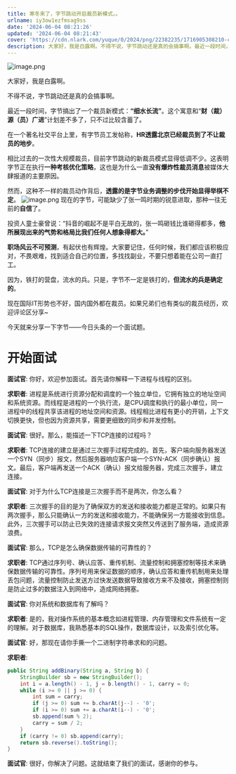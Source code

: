 ```yaml
---
title: 寒冬来了，字节跳动开启裁员新模式。。
urlname: iy3ow1ezfmsag9ss
date: '2024-06-04 08:21:26'
updated: '2024-06-04 08:21:43'
cover: 'https://cdn.nlark.com/yuque/0/2024/png/22382235/1716905308210-c5848a68-e0ca-4acd-8cc3-7e7643f9c671.png'
description: 大家好，我是白露啊。不得不说，字节跳动还是真的会搞事啊。最近一段时间，字节搞出了一个裁员新模式：“细水长流”。这个寓意和“财（裁）源（员）广进”计划差不多了，只不过比较含蓄了。在一个著名社交平台上里，有字节员工发帖称，HR透露北京已经裁员到了不让裁员的地步。相比过去的一次性大规模裁员，目前字节...
---
```

![image.png](https://oss1.aistar.cool/elog-offer-now/7fe06e844361934bca7312149c391682.png)

大家好，我是白露啊。

不得不说，字节跳动还是真的会搞事啊。

最近一段时间，字节搞出了一个裁员新模式：**“细水长流”**。这个寓意和“**财（裁）源（员）广进**”计划差不多了，只不过比较含蓄了。

在一个著名社交平台上里，有字节员工发帖称，**HR透露北京已经裁员到了不让裁员的地步**。

相比过去的一次性大规模裁员，目前字节跳动的新裁员模式显得低调不少。这表明字节正在执行**一种考核优化策略**，这也是为什么一直**没有爆炸性裁员消息**被媒体大肆报道的主要原因。

然而，这种不一样的裁员动作背后，**透露的是字节业务调整的步伐开始显得举棋不定**。
![image.png](https://oss1.aistar.cool/elog-offer-now/3bb730adfb9a88288e87ace78ca433af.png)
现在的字节，可能缺少了张一鸣时期的锐意进取，那种一往无前的**自信**了。

投资人童士豪曾说：“抖音的崛起不是平白无故的，张一鸣砸钱比谁砸得都多，**他所展现出来的气势和格局比我们任何人想象得都大。**”

**职场风云不可预测**，有起伏也有辉煌。大家要记住，任何时候，我们都应该积极应对，不畏艰难，找到适合自己的位置，多找找副业，不要只想着能在公司一直打工。

因为，铁打的营盘，流水的兵。只是，字节不一定是铁打的，**但流水的兵是确定的**。

现在国际IT形势也不好，国内国外都在裁员。如果兄弟们也有类似的裁员经历，欢迎评论区分享~

今天就来分享一下字节——今日头条的一个面试题。
# 开始面试

**面试官**: 你好，欢迎参加面试。首先请你解释一下进程与线程的区别。

**求职者**: 进程是系统进行资源分配和调度的一个独立单位，它拥有独立的地址空间和系统资源。而线程是进程的一个执行流，是CPU调度和执行的最小单位，同一进程中的线程共享该进程的地址空间和资源。线程相比进程有更小的开销，上下文切换更快，但也因为资源共享，需要更细致的同步和并发控制。

**面试官**: 很好。那么，能描述一下TCP连接的过程吗？

**求职者**: TCP连接的建立是通过三次握手过程完成的。首先，客户端向服务器发送一个SYN（同步）报文，然后服务器响应客户端一个SYN-ACK（同步确认）报文。最后，客户端再发送一个ACK（确认）报文给服务器，完成三次握手，建立连接。

**面试官**: 对于为什么TCP连接是三次握手而不是两次，你怎么看？

**求职者**: 三次握手的目的是为了确保双方的发送和接收能力都是正常的。如果只有两次握手，那么只能确认一方的发送和接收能力，不能确保另一方能接收到信息。此外，三次握手可以防止已失效的连接请求报文突然又传送到了服务端，造成资源浪费。

**面试官**: 那么，TCP是怎么确保数据传输的可靠性的？

**求职者**: TCP通过序列号、确认应答、重传机制、流量控制和拥塞控制等技术来确保数据传输的可靠性。序列号用来保证数据的顺序，确认应答和重传机制用来处理丢包问题，流量控制防止发送方过快发送数据导致接收方来不及接收，拥塞控制则是防止过多的数据注入到网络中，造成网络拥塞。

**面试官**: 你对系统和数据库有了解吗？

**求职者**: 是的，我对操作系统的基本概念如进程管理、内存管理和文件系统有一定的理解。对于数据库，我熟悉基本的SQL操作，数据库设计，以及索引优化等。

**面试官**: 好，那现在请你手撕一个二进制字符串求和的问题。

**求职者**:

```java
public String addBinary(String a, String b) {
    StringBuilder sb = new StringBuilder();
    int i = a.length() - 1, j = b.length() - 1, carry = 0;
    while (i >= 0 || j >= 0) {
        int sum = carry;
        if (j >= 0) sum += b.charAt(j--) - '0';
        if (i >= 0) sum += a.charAt(i--) - '0';
        sb.append(sum % 2);
        carry = sum / 2;
    }
    if (carry != 0) sb.append(carry);
    return sb.reverse().toString();
}
```

**面试官**: 很好，你解决了问题。这就结束了我们的面试，感谢你的参与。




